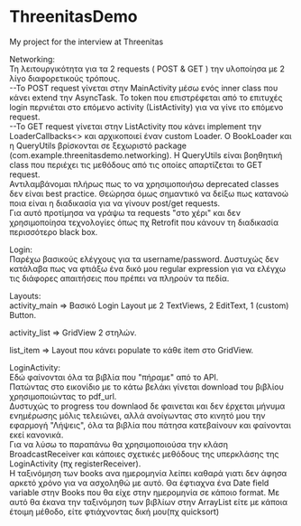 # ThreenitasDemo
My project for the interview at Threenitas

Networking:  
Τη λειτουργικότητα για τα 2 requests ( POST & GET ) την υλοποίησα με 2 λίγο διαφορετικούς τρόπους.  
--Το POST request γίνεται στην MainActivity μέσω ενός inner class που κάνει extend την AsyncTask. Το token που επιστρέφεται από το επιτυχές login περνιέται στο επόμενο activity (ListActivity) για να γίνε ιτο επόμενο request.  
--To GET request γίνεται στην ListActivity που κάνει implement την LoaderCallbacks<> και αρχικοποιεί έναν custom Loader. 
Ο BookLoader και η QueryUtils βρίσκονται σε ξεχωριστό package (com.example.threenitasdemo.networking). H QueryUtils είναι βοηθητική class που περιέχει τις μεθόδους από τις οποίες απαρτίζεται το GET request.\
Αντιλαμβάνομαι πλήρως πως το να χρησιμοποιήσω deprecated classes δεν είναι best practice. Θεώρησα όμως σημαντικό να δείξω πως κατανοώ ποια είναι η διαδικασία για να γίνουν post/get requests.\
Για αυτό προτίμησα να γράψω τα requests "στο χέρι" και δεν χρησιμοποίησα τεχνολογίες όπως πχ Retrofit που κάνουν τη διαδικασία περισσότερο black box.  

Login:  
Παρέχω βασικούς ελέγχους για τα username/password. Δυστυχώς δεν κατάλαβα πως να φτιάξω ένα δικό μου regular expression για να ελέγχω τις διάφορες απαιτήσεις που πρέπει να πληρούν τα πεδία.  

Layouts:  
activity_main => Βασικό Login Layout με 2 TextViews, 2 EditText, 1 (custom) Button.  

activity_list => GridView 2 στηλών.  

list_item => Layout που κάνει populate το κάθε item στo GridView.  

LoginActivity:  
Εδώ φαίνονται όλα τα βιβλία που "πήραμε" από το API.  
Πατώντας στο εικονίδιο με το κάτω βελάκι γίνεται download του βιβλίου χρησιμοποιώντας το pdf_url.  
Δυστυχώς το progress του downlaod δε φαινεται και δεν έρχεται μήνυμα ενημέρωσης μόλις τελειώνει, αλλά ανοίγωντας στο κινητό μου την εφαρμογή "Λήψεις",
όλα τα βιβλία που πάτησα κατεβαίνουν και φαίνονται εκεί κανονικά.  
Για να λύσω το παραπάνω θα χρησιμοποιούσα την κλάση BroadcastReceiver και κάποιες σχετικές μεθόδους της υπερκλάσης της LoginActivity (πχ registerReceiver).  
Η ταξινόμηση των books ανα ημερομηνία λείπει καθαρά γιατι δεν άφησα αρκετό χρόνο για να ασχοληθώ με αυτό. Θα έφτιαχνα ένα Date field variable στην Books που θα είχε στην ημερομηνία σε
κάποιο format. Με αυτό θα έκανα την ταξινόμηση των βιβλίων στην ArrayList<Book> είτε με κάποια έτοιμη μέθοδο, είτε φτιάχνοντας δική μου(πχ quicksort)

